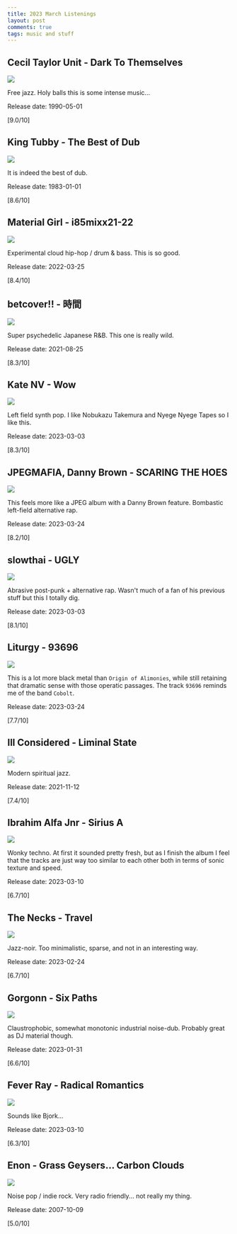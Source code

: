 ```yaml
---
title: 2023 March Listenings
layout: post
comments: true
tags: music and stuff
---
```


## Cecil Taylor Unit - Dark To Themselves

  ![](https://i.scdn.co/image/ab67616d0000b273022566196f015bd5165e4cb1)

  Free jazz. Holy balls this is some intense music...

  Release date: 1990-05-01

  [9.0/10]

## King Tubby - The Best of Dub

  ![](https://i.scdn.co/image/ab67616d0000b27360ac7fff16a6ad8515464090)

  It is indeed the best of dub.

  Release date: 1983-01-01

  [8.6/10]

## Material Girl - i85mixx21-22

  ![](https://f4.bcbits.com/img/a1676757101_16.jpg)

  Experimental cloud hip-hop / drum & bass. This is so good.

  Release date: 2022-03-25

  [8.4/10]

## betcover!! - 時間

  ![](https://f4.bcbits.com/img/a0527064750_16.jpg)

  Super psychedelic Japanese R&B. This one is really wild.

  Release date: 2021-08-25

  [8.3/10]

## Kate NV - Wow

  ![](https://f4.bcbits.com/img/a3771144374_16.jpg)

  Left field synth pop. I like Nobukazu Takemura and Nyege Nyege Tapes so I like this.

  Release date: 2023-03-03

  [8.3/10]

## JPEGMAFIA, Danny Brown - SCARING THE HOES

  ![](https://i.guim.co.uk/img/media/6a8740ce71c25975c87c20eec54a6f1c1cb4fd92/0_0_3000_3000/master/3000.jpg?width=380&quality=45&dpr=2&s=none)

  This feels more like a JPEG album with a Danny Brown feature. Bombastic left-field alternative rap.

  Release date: 2023-03-24

  [8.2/10]

## slowthai - UGLY

  ![](https://f4.bcbits.com/img/a1471897416_16.jpg)

  Abrasive post-punk + alternative rap. Wasn't much of a fan of his previous stuff but this I totally dig.

  Release date: 2023-03-03

  [8.1/10]

## Liturgy - 93696

  ![](https://f4.bcbits.com/img/a0511623419_16.jpg)

  This is a lot more black metal than `Origin of Alimonies`, while still retaining that dramatic sense with those operatic passages. The track `93696` reminds me of the band `Cobolt`.

  Release date: 2023-03-24

  [7.7/10]

## Ill Considered - Liminal State

  ![](https://f4.bcbits.com/img/a3345063251_16.jpg)

  Modern spiritual jazz.

  Release date: 2021-11-12

  [7.4/10]

## Ibrahim Alfa Jnr - Sirius A

  ![](https://f4.bcbits.com/img/a2820071275_16.jpg)

  Wonky techno. At first it sounded pretty fresh, but as I finish the album I feel that the tracks are just way too similar to each other both in terms of sonic texture and speed.

  Release date: 2023-03-10

  [6.7/10]

## The Necks - Travel

  ![](https://f4.bcbits.com/img/a1007617714_16.jpg)

  Jazz-noir. Too minimalistic, sparse, and not in an interesting way.

  Release date: 2023-02-24

  [6.7/10]

## Gorgonn - Six Paths

  ![](https://f4.bcbits.com/img/a2973359380_16.jpg)

  Claustrophobic, somewhat monotonic industrial noise-dub. Probably great as DJ material though.

  Release date: 2023-01-31

  [6.6/10]

## Fever Ray - Radical Romantics

  ![](https://f4.bcbits.com/img/a2669781793_16.jpg)

  Sounds like Bjork...

  Release date: 2023-03-10

  [6.3/10]

## Enon - Grass Geysers... Carbon Clouds

  ![](https://f4.bcbits.com/img/a2728032656_16.jpg)

  Noise pop / indie rock. Very radio friendly... not really my thing.

  Release date: 2007-10-09

  [5.0/10]

